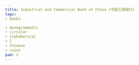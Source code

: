 ```yaml
---
title: Industrial and Commercial Bank of China (中国工商银行)
tags:
- banks

- monogrammatic
- circular
- alphabetical
- I
- Chinese
- coins
pad: 2
---
```


